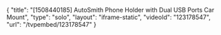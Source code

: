 {
    "title": "[1508440185] AutoSmith Phone Holder with Dual USB Ports   Car Mount",
    "type": "solo",
    "layout": "iframe-static",
    "videoId": "123178547",
    "url": "\/tvpembed\/123178547"
}